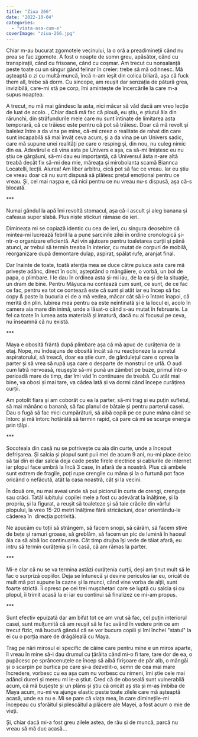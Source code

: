 ```yaml
---
title: "Ziua 266"
date: "2022-10-04"
categories: 
  - "viata-asa-cum-e"
coverImage: "ziua-266.jpg"
---
```


Chiar m-au bucurat zgomotele vecinului, la o oră a preadimineții când nu prea se fac zgomote. A fost o noapte de somn greu, apăsător, când cu transpirații, când cu frisoane, când cu coșmar. Am trecut cu nonșalanță peste toate cu un singur gând felinar în creier: trebe să mă odihnesc. Mă așteaptă o zi cu multă muncă, încă n-am ieșit din colica biliară, așa că fuck them all, trebe să dorm. Cu sincope, am reușit dar senzația de pătură grea, invizibilă, care-mi stă pe corp, îmi amintește de încercările la care m-a supus noaptea. 

A trecut, nu mă mai gândesc la asta, nici măcar să văd dacă am vreo lecție de luat de acolo. , Chiar dacă mă fac că plouă, eu știu, e știutul ăla din rărunchi, din străfundurile mele care nu sunt întinate de limitarea asta temporară, că ce trăiesc este pentru că pot să trăiesc. Doar că mă revolt și baleiez între a da vina pe mine, că-mi creez o realitate de rahat din care sunt incapabilă să mai învăț ceva acum, și a da vina pe un Univers sadic, care mă supune unei realități pe care o resping și, din nou, nu culeg nimic din ea. Adevărul e că vina asta pe Univers e așa, ca să-mi liniștesc eu nu știu ce gărgăuni, să-mi dau eu importanță, că Universul ăsta n-are altă treabă decât fix să-mi dea mie, măreața și mirobolanta scamă Biannca Locatelli, lecții. Aiurea! Am liber arbitru, cică pot să fac ce vreau. Iar eu știu ce vreau doar că nu sunt dispusă să plătesc prețul emoțional pentru ce vreau. Și, cel mai nașpa e, că nici pentru ce nu vreau nu-s dispusă, așa că-s blocată.

\*\*\*

Numai gândul la apă îmi revoltă stomacul, așa că-l ascult și aleg banana și cafeaua super slabă. Plus niște stickuri rămase de ieri.

Dimineața mi se copiază identic cu cea de ieri, cu singura deosebire că mintea-mi lucrează febril la a pune sarcinile zilei în ordine cronologică și-ntr-o organizare eficientă. Azi vin ajutoare pentru toaletarea curții și până atunci, ar trebui să termin treaba în interior, cu mutat de corpuri de mobilă, reorganizare după demontare dulap, aspirat, spălat rufe, aranjat final.

Dar înainte de toate, toată atenția mea se duce către puiuca asta care mă privește adânc, direct în ochi, așteptând o mângâiere, o vorbă, un bol de papa, o plimbare. I le dau în ordinea asta și-mi iau, de la ea și de la situație, un dram de bine. Pentru Măyuca nu contează cum sunt, ce sunt, de ce fac ce fac, pentru ea tot ce contează este că sunt și atât iar eu încep să fac copy & paste la bucuria ei de a mă vedea, măcar cât să i-o întorc înapoi, că merită din plin. Iubirea mea pentru ea este neîntinată și e la locul ei, acolo în camera aia mare din inimă, unde a lăsat-o când s-au mutat în februarie. La fel ca toate în lumea asta materială și imatură, dacă nu ai focusul pe ceva, nu înseamnă că nu există.

\*\*\*

Maya e obosită frântă după plimbare așa că mă apuc de curățenia de la etaj. Nope, nu îndeajuns de obosită încât să nu reacționeze la sunetul aspiratorului, să treacă, doar ea știe cum, de gărdulețul care o oprea la parter și să vrea să rupă ușa care o desparte de monstrul ce urlă. O aud cum latră nervoasă, reușește să-mi pună un zâmbet pe buze, primul într-o perioadă mare de timp, dar îmi văd în continuare de treabă. Cu atât mai bine, va obosi și mai tare, va cădea lată și va dormi când începe curățirea curții.  

Am potolit fiara și am coborât cu ea la parter, să-mi trag și eu puțin sufletul, să mai mănânc o banană, să fac planul de bătaie și pentru parterul casei. Dau o fugă să fac mici cumpărături, să aibă copiii pe ce pune mâna când se întorc și mă întorc hotărâtă să termin rapid, că pare că mi se scurge energia prin tălpi. 

\*\*\*

Socoteala din casă nu se potrivește cu aia din curte, unde a început defrișarea. Și salcia și plopul sunt puii mei de acum 9 ani, nu-mi place deloc să tai din ei dar salcia deja cade peste firele electrice și cablurile de internet iar plopul face umbră la încă 3 case, în afară de a noastră. Plus că ambele sunt extrem de fragile, poți rupe crengile cu mâna și la o furtună pot face oricând o nefăcută, atât la casa noastră, cât și la vecini. 

În două ore, nu mai aveai unde să pui piciorul în curte de crengi, crenguțe sau crăci. Tatăl iubitului copilei mele a fost cu adevărat la înălțime, și la propriu, și la figurat, a reușit să toaleteze și să taie crăcile din vârful plopului, la vreo 15-20 metri înălțime fără stricăciuni, doar orientându-le căderea în  direcția potrivită. 

Ne apucăm cu toții să strângem, să facem snopi, să cărăm, să facem stive de bețe și ramuri groase, să greblăm, să facem un pic de lumină în haosul ăla ca să aibă loc continuarea. Cât timp drujba își vede de tăiat afară, eu intru să termin curățenia și în casă, că am rămas la parter. 

\*\*\*

Mi-e clar că nu se va termina astăzi curățenia curții, deși am ținut mult să le fac o surpriză copiilor. Deja se întunecă și devine periculos iar eu, oricât de mult mă pot supune la cazne și la munci, când vine vorba de alții, sunt foarte strictă. Îi opresc pe cei trei mușchetari care se luptă cu salcia și cu plopul, îi trimit acasă la ei iar eu continui să finalizez ce mi-am propus.

\*\*\*

Sunt efectiv epuizată dar am bifat tot ce am vrut să fac, cel puțin interiorul casei, sunt mulțumită că am reușit să le fac având în vedere prin ce am trecut fizic, mă bucură gândul că se vor bucura copiii și îmi închei "statul" la ei cu o porția mare de drăgăleală cu Maya.

Trag pe nări mirosul ei specific de câine care pentru mine e un miros aparte, îl vreau în mine să-i dau drumul cu țârâita când mi-o fi tare, tare dor de ea, o pupăcesc pe sprâncenuțele ce încep să aibă firișoare de păr alb, o mângâi și o scarpin pe burtica pe care și-a dezvelit-o, semn de cea mai mare încredere, vorbesc cu ea așa cum nu vorbesc cu nimeni, îmi știe cele mai adânci dureri și mereu mi le-a știut. Cred că de oboseală sunt vulnerabilă acum, că mă bușește și un plâns și știu că oricât aș sta și m-aș îmbiba de Maya acum, nu-mi va ajunge elastic peste toate zilele care mă așteaptă acasă, unde ea nu e. Mi se pare că viața mea, în care diminețile-mi începeau cu sforăitul și plescăitul a plăcere ale Mayei, a fost acum o mie de vieți. 

Și, chiar dacă mi-a fost greu zilele astea, de rău și de muncă, parcă nu vreau să mă duc acasă…
